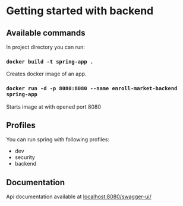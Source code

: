 # Getting started with backend

## Available commands

In project directory you can run:

### `docker build -t spring-app .`
Creates docker image of an app.
### `docker run -d -p 8080:8080 --name enroll-market-backend spring-app`
Starts image at with opened port 8080

## Profiles
You can run spring with following profiles:
- dev
- security
- backend

## Documentation

Api documentation available at [localhost:8080/swagger-ui/]()